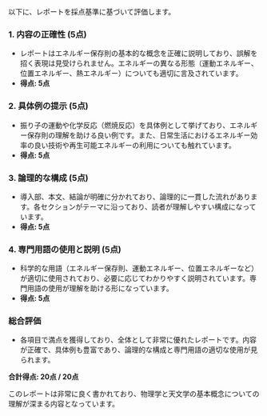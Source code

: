 以下に、レポートを採点基準に基づいて評価します。

### 1. 内容の正確性 (5点)
- レポートはエネルギー保存則の基本的な概念を正確に説明しており、誤解を招く表現は見受けられません。エネルギーの異なる形態（運動エネルギー、位置エネルギー、熱エネルギー）についても適切に言及されています。
- **得点: 5点**

### 2. 具体例の提示 (5点)
- 振り子の運動や化学反応（燃焼反応）を具体例として挙げており、エネルギー保存則の理解を助ける良い例です。また、日常生活におけるエネルギー効率の良い技術や再生可能エネルギーの利用についても触れています。
- **得点: 5点**

### 3. 論理的な構成 (5点)
- 導入部、本文、結論が明確に分かれており、論理的に一貫した流れがあります。各セクションがテーマに沿っており、読者が理解しやすい構成になっています。
- **得点: 5点**

### 4. 専門用語の使用と説明 (5点)
- 科学的な用語（エネルギー保存則、運動エネルギー、位置エネルギーなど）が適切に使用されており、必要に応じてわかりやすく説明されています。専門用語の使用が理解を助ける形になっています。
- **得点: 5点**

### 総合評価
- 各項目で満点を獲得しており、全体として非常に優れたレポートです。内容が正確で、具体例も豊富であり、論理的な構成と専門用語の適切な使用が見られます。

**合計得点: 20点 / 20点** 

このレポートは非常に良く書かれており、物理学と天文学の基本概念についての理解が深まる内容となっています。